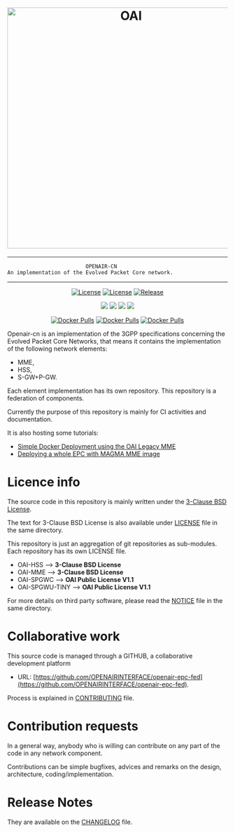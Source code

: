 <h1 align="center">
    <a href="https://openairinterface.org/"><img src="https://openairinterface.org/wp-content/uploads/2015/06/cropped-oai_final_logo.png" alt="OAI" width="550"></a>
</h1>


------------------------------------------------------------------------------

                             OPENAIR-CN
    An implementation of the Evolved Packet Core network.

------------------------------------------------------------------------------

<p align="center">
    <a href="https://github.com/OPENAIRINTERFACE/openair-epc-fed/blob/master/LICENSE"><img src="https://img.shields.io/badge/license-BSD3clause-blue.svg" alt="License"></a>
    <a href="https://github.com/OPENAIRINTERFACE/openair-spgwc/blob/master/LICENSE"><img src="https://img.shields.io/badge/license-OAI--Public--V1.1-blue" alt="License"></a>
    <a href="https://github.com/OPENAIRINTERFACE/openair-epc-fed/releases"><img src="https://img.shields.io/github/v/release/OPENAIRINTERFACE/openair-epc-fed" alt="Release"></a>
</p>

<p align="center">
    <a href="https://jenkins-oai.eurecom.fr/job/OAI-CN-HSS/"><img src="https://img.shields.io/jenkins/build?jobUrl=https%3A%2F%2Fjenkins-oai.eurecom.fr%2Fjob%2FOAI-CN-HSS%2F&label=build%20HSS"></a>
    <a href="https://jenkins-oai.eurecom.fr/job/OAI-CN-SPGWC/"><img src="https://img.shields.io/jenkins/build?jobUrl=https%3A%2F%2Fjenkins-oai.eurecom.fr%2Fjob%2FOAI-CN-SPGWC%2F&label=build%20SPGWC"></a>
    <a href="https://jenkins-oai.eurecom.fr/job/OAI-CN-SPGWU-TINY/"><img src="https://img.shields.io/jenkins/build?jobUrl=https%3A%2F%2Fjenkins-oai.eurecom.fr%2Fjob%2FOAI-CN-SPGWU-TINY%2F&label=build%20SPGWU-TINY"></a>
    <a href="https://jenkins-oai.eurecom.fr/job/MAGMA-MME-master-check/"><img src="https://img.shields.io/jenkins/build?jobUrl=https%3A%2F%2Fjenkins-oai.eurecom.fr%2Fjob%2FMAGMA-MME-master-check%2F&label=build%20MAGMA-MME"></a>
</p>

<p align="center">
  <a href="https://hub.docker.com/r/rdefosseoai/oai-hss"><img alt="Docker Pulls" src="https://img.shields.io/docker/pulls/rdefosseoai/oai-hss?label=HSS%20docker%20pulls"></a>
  <a href="https://hub.docker.com/r/rdefosseoai/oai-spgwc"><img alt="Docker Pulls" src="https://img.shields.io/docker/pulls/rdefosseoai/oai-spgwc?label=SPGWC%20docker%20pulls"></a>
  <a href="https://hub.docker.com/r/rdefosseoai/oai-spgwu-tiny"><img alt="Docker Pulls" src="https://img.shields.io/docker/pulls/rdefosseoai/oai-spgwu-tiny?label=SPGWU-TINY%20docker%20pulls"></a>
</p>

  Openair-cn is an implementation of the 3GPP specifications concerning the
  Evolved Packet Core Networks, that means it contains the implementation of the
  following network elements:

  * MME,
  * HSS,
  * S-GW+P-GW.

  Each element implementation has its own repository. This repository is a federation of components.

  Currently the purpose of this repository is mainly for CI activities and documentation.

  It is also hosting some tutorials:

  - [Simple Docker Deployment using the OAI Legacy MME](./docs/DEPLOY_HOME.md)
  - [Deploying a whole EPC with MAGMA MME image](docs/DEPLOY_HOME_MAGMA_MME.md)

# Licence info

  The source code in this repository is mainly written under the [3-Clause BSD License](https://opensource.org/licenses/BSD-3-Clause).

  The text for 3-Clause BSD License is also available under [LICENSE](LICENSE) file in the same directory.

  This repository is just an aggregation of git repositories as sub-modules. Each repository has its own LICENSE file.

  - OAI-HSS --> **3-Clause BSD License**
  - OAI-MME --> **3-Clause BSD License**
  - OAI-SPGWC --> **OAI Public License V1.1**
  - OAI-SPGWU-TINY --> **OAI Public License V1.1**

  For more details on third party software, please read the [NOTICE](NOTICE) file in the same directory.

# Collaborative work

  This source code is managed through a GITHUB, a collaborative development platform

  *  URL: [https://github.com/OPENAIRINTERFACE/openair-epc-fed](https://github.com/OPENAIRINTERFACE/openair-epc-fed).

  Process is explained in [CONTRIBUTING](CONTRIBUTING.md) file.

# Contribution requests

  In a general way, anybody who is willing can contribute on any part of the
  code in any network component.

  Contributions can be simple bugfixes, advices and remarks on the design,
  architecture, coding/implementation.

# Release Notes

  They are available on the [CHANGELOG](CHANGELOG.md) file.
